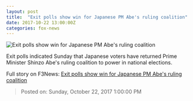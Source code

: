 ```yaml
---
layout: post
title:  "Exit polls show win for Japanese PM Abe's ruling coalition"
date: 2017-10-22 13:00:00Z
categories: fox-news
---
```


![Exit polls show win for Japanese PM Abe's ruling coalition](http://a57.foxnews.com/images.foxnews.com/content/fox-news/world/2017/10/22/exit-polls-show-win-for-japanese-pm-abes-ruling-coalition/_jcr_content/par/featured-media/media-0.img.png/0/0/1508671834062.png?ve=1)

Exit polls indicated Sunday that Japanese voters have returned Prime Minister Shinzo Abe's ruling coalition to power in national elections.


Full story on F3News: [Exit polls show win for Japanese PM Abe's ruling coalition](http://www.f3nws.com/n/CFk2dH)

> Posted on: Sunday, October 22, 2017 1:00:00 PM
